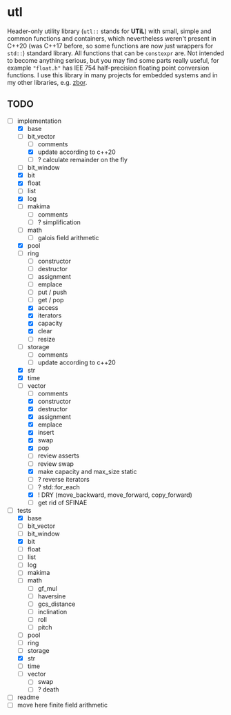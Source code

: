 # utl

Header-only utility library (`utl::` stands for __UTiL__) with small, simple and common functions and containers, which nevertheless weren't present in C++20 (was C++17 before, so some functions are now just wrappers for `std::`) standard library. All functions that can be `constexpr` are. Not intended to become anything serious, but you may find some parts really useful, for example `"float.h"` has IEE 754 half-precision floating point conversion functions. I use this library in many projects for embedded systems and in my other libraries, e.g. [zbor][1].

## TODO

- [ ] implementation
    - [x] base
    - [ ] bit_vector
        - [ ] comments
        - [x] update according to c++20
        - [ ] ? calculate remainder on the fly
    - [ ] bit_window
    - [x] bit
    - [x] float
    - [ ] list
    - [x] log
    - [ ] makima
        - [ ] comments
        - [ ] ? simplification
    - [ ] math
        - [ ] galois field arithmetic
    - [x] pool
    - [ ] ring
        - [ ] constructor
        - [ ] destructor
        - [ ] assignment
        - [ ] emplace
        - [ ] put / push
        - [ ] get / pop
        - [x] access
        - [x] iterators
        - [x] capacity
        - [x] clear
        - [ ] resize
    - [ ] storage
        - [ ] comments
        - [ ] update according to c++20
    - [x] str
    - [x] time
    - [ ] vector
        - [ ] comments
        - [x] constructor
        - [x] destructor
        - [x] assignment
        - [x] emplace
        - [x] insert
        - [x] swap
        - [x] pop
        - [ ] review asserts
        - [ ] review swap
        - [x] make capacity and max_size static
        - [ ] ? reverse iterators
        - [ ] ? std::for_each
        - [x] ! DRY (move_backward, move_forward, copy_forward)
        - [ ] get rid of SFINAE
- [ ] tests
    - [x] base
    - [ ] bit_vector
    - [ ] bit_window
    - [x] bit
    - [ ] float
    - [ ] list
    - [ ] log
    - [ ] makima
    - [ ] math
        - [ ] gf_mul
        - [ ] haversine
        - [ ] gcs_distance
        - [ ] inclination
        - [ ] roll
        - [ ] pitch
    - [ ] pool
    - [ ] ring
    - [ ] storage
    - [x] str
    - [ ] time
    - [ ] vector
        - [ ] swap
        - [ ] ? death
- [ ] readme
- [ ] move here finite field arithmetic

[1]: https://github.com/nth-eye/zbor